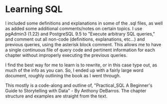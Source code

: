 # Learning SQL

I included some definitions and explanations in some of the .sql files, as well as added some additional comments/notes on certain topics.
I use pgAdmin3 (1.22) and PostgreSQL 9.5 to "Execute arbitrary SQL queries," and comment out all non-code (definitions, explanations, etc...) and previous queries, using the asterisk block comment. This allows me to have a single continuous file of query code and pertinent information for each chapter without improperly executing the previous queries.  

I find the best way for me to learn is to rewrite, or in this case type out, as much of the info as you can.  So, I ended up with a fairly large word document, roughly outlining the book as I went through. 

This mostly is a code-along and outline of, "Practical_SQL A Beginner's Guide to Storytelling with Data" - By Anthony DeBarros. 
The chapter structure and examples are straight from the text.
